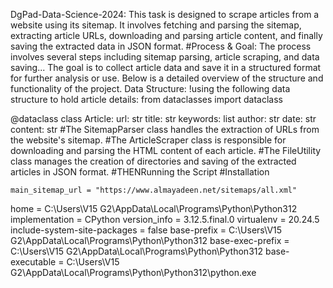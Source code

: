 DgPad-Data-Science-2024:
This task is designed to scrape articles from a website using its sitemap. It involves fetching and parsing the sitemap, extracting article URLs, 
downloading and parsing article content, and finally saving the extracted data in JSON format. 
#Process & Goal:
The process involves several steps including sitemap parsing, article scraping, and data saving... 
The goal is to collect article data and save it in a structured format for further analysis or use.
Below is a detailed overview of the structure and functionality of the project.
Data Structure:
      !using the following data structure to hold article details:
from dataclasses import dataclass

@dataclass
class Article:
    url: str
    title: str
    keywords: list
    author: str
    date: str
    content: str
#The SitemapParser class handles the extraction of URLs from the website's sitemap.
#The ArticleScraper class is responsible for downloading and parsing the HTML content of each article.
#The FileUtility class manages the creation of directories and saving of the extracted articles in JSON format.
#THENRunning the Script 
#Installation

    main_sitemap_url = "https://www.almayadeen.net/sitemaps/all.xml"

home = C:\Users\V15 G2\AppData\Local\Programs\Python\Python312
implementation = CPython
version_info = 3.12.5.final.0
virtualenv = 20.24.5
include-system-site-packages = false
base-prefix = C:\Users\V15 G2\AppData\Local\Programs\Python\Python312
base-exec-prefix = C:\Users\V15 G2\AppData\Local\Programs\Python\Python312
base-executable = C:\Users\V15 G2\AppData\Local\Programs\Python\Python312\python.exe
